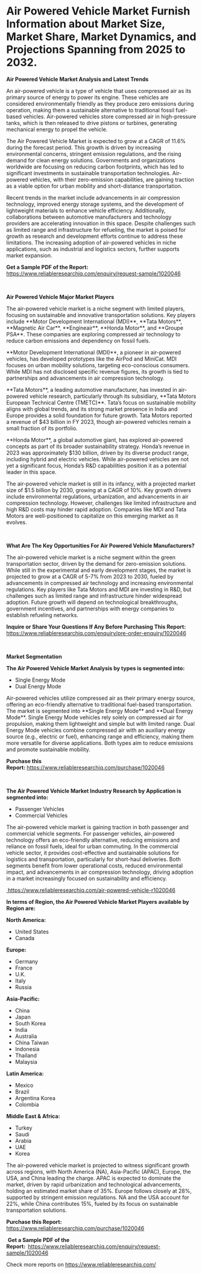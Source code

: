 <p><h1>Air Powered Vehicle Market Furnish Information about Market Size, Market Share, Market Dynamics, and Projections Spanning from 2025 to 2032.</h1></p><p><strong>Air Powered Vehicle Market Analysis and Latest Trends</strong></p>
<p><p>An air-powered vehicle is a type of vehicle that uses compressed air as its primary source of energy to power its engine. These vehicles are considered environmentally friendly as they produce zero emissions during operation, making them a sustainable alternative to traditional fossil fuel-based vehicles. Air-powered vehicles store compressed air in high-pressure tanks, which is then released to drive pistons or turbines, generating mechanical energy to propel the vehicle.</p><p>The Air Powered Vehicle Market is expected to grow at a CAGR of 11.6% during the forecast period. This growth is driven by increasing environmental concerns, stringent emission regulations, and the rising demand for clean energy solutions. Governments and organizations worldwide are focusing on reducing carbon footprints, which has led to significant investments in sustainable transportation technologies. Air-powered vehicles, with their zero-emission capabilities, are gaining traction as a viable option for urban mobility and short-distance transportation.</p><p>Recent trends in the market include advancements in air compression technology, improved energy storage systems, and the development of lightweight materials to enhance vehicle efficiency. Additionally, collaborations between automotive manufacturers and technology providers are accelerating innovation in this space. Despite challenges such as limited range and infrastructure for refueling, the market is poised for growth as research and development efforts continue to address these limitations. The increasing adoption of air-powered vehicles in niche applications, such as industrial and logistics sectors, further supports market expansion.</p></p>
<p><strong>Get a Sample PDF of the Report:&nbsp;</strong> <a href="https://www.reliableresearchiq.com/enquiry/request-sample/1020046?utm_campaign=99&utm_medium=2&utm_source=Github&utm_content=ia&utm_term=23012025&utm_id=air-powered-vehicle">https://www.reliableresearchiq.com/enquiry/request-sample/1020046</a></p>
<p>&nbsp;</p>
<p><strong>Air Powered Vehicle Major Market Players</strong></p>
<p><p>The air-powered vehicle market is a niche segment with limited players, focusing on sustainable and innovative transportation solutions. Key players include **Motor Development International (MDI)**, **Tata Motors**, **Magnetic Air Car**, **Engineair**, **Honda Motor**, and **Groupe PSA**. These companies are exploring compressed air technology to reduce carbon emissions and dependency on fossil fuels.</p><p>**Motor Development International (MDI)**, a pioneer in air-powered vehicles, has developed prototypes like the AirPod and MiniCat. MDI focuses on urban mobility solutions, targeting eco-conscious consumers. While MDI has not disclosed specific revenue figures, its growth is tied to partnerships and advancements in air compression technology.</p><p>**Tata Motors**, a leading automotive manufacturer, has invested in air-powered vehicle research, particularly through its subsidiary, **Tata Motors European Technical Centre (TMETC)**. Tata’s focus on sustainable mobility aligns with global trends, and its strong market presence in India and Europe provides a solid foundation for future growth. Tata Motors reported a revenue of $43 billion in FY 2023, though air-powered vehicles remain a small fraction of its portfolio.</p><p>**Honda Motor**, a global automotive giant, has explored air-powered concepts as part of its broader sustainability strategy. Honda’s revenue in 2023 was approximately $130 billion, driven by its diverse product range, including hybrid and electric vehicles. While air-powered vehicles are not yet a significant focus, Honda’s R&D capabilities position it as a potential leader in this space.</p><p>The air-powered vehicle market is still in its infancy, with a projected market size of $1.5 billion by 2030, growing at a CAGR of 10%. Key growth drivers include environmental regulations, urbanization, and advancements in air compression technology. However, challenges like limited infrastructure and high R&D costs may hinder rapid adoption. Companies like MDI and Tata Motors are well-positioned to capitalize on this emerging market as it evolves.</p></p>
<p>&nbsp;</p>
<p><strong>What Are The Key Opportunities For Air Powered Vehicle Manufacturers?</strong></p>
<p><p>The air-powered vehicle market is a niche segment within the green transportation sector, driven by the demand for zero-emission solutions. While still in the experimental and early development stages, the market is projected to grow at a CAGR of 5-7% from 2023 to 2030, fueled by advancements in compressed air technology and increasing environmental regulations. Key players like Tata Motors and MDI are investing in R&D, but challenges such as limited range and infrastructure hinder widespread adoption. Future growth will depend on technological breakthroughs, government incentives, and partnerships with energy companies to establish refueling networks.</p></p>
<p><strong>Inquire or Share Your Questions If Any Before Purchasing This Report:</strong> <a href="https://www.reliableresearchiq.com/enquiry/pre-order-enquiry/1020046?utm_campaign=99&utm_medium=2&utm_source=Github&utm_content=ia&utm_term=23012025&utm_id=air-powered-vehicle">https://www.reliableresearchiq.com/enquiry/pre-order-enquiry/1020046</a></p>
<p>&nbsp;</p>
<p><strong>Market Segmentation</strong></p>
<p><strong>The Air Powered Vehicle Market Analysis by types is segmented into:</strong></p>
<p><ul><li>Single Energy Mode</li><li>Dual Energy Mode</li></ul></p>
<p><p>Air-powered vehicles utilize compressed air as their primary energy source, offering an eco-friendly alternative to traditional fuel-based transportation. The market is segmented into **Single Energy Mode** and **Dual Energy Mode**. Single Energy Mode vehicles rely solely on compressed air for propulsion, making them lightweight and simple but with limited range. Dual Energy Mode vehicles combine compressed air with an auxiliary energy source (e.g., electric or fuel), enhancing range and efficiency, making them more versatile for diverse applications. Both types aim to reduce emissions and promote sustainable mobility.</p></p>
<p><strong>Purchase this Report:&nbsp;</strong><a href="https://www.reliableresearchiq.com/purchase/1020046?utm_campaign=99&utm_medium=2&utm_source=Github&utm_content=ia&utm_term=23012025&utm_id=air-powered-vehicle">https://www.reliableresearchiq.com/purchase/1020046</a></p>
<p>&nbsp;</p>
<p><strong>The Air Powered Vehicle Market Industry Research by Application is segmented into:</strong></p>
<p><ul><li>Passenger Vehicles</li><li>Commercial Vehicles</li></ul></p>
<p><p>The air-powered vehicle market is gaining traction in both passenger and commercial vehicle segments. For passenger vehicles, air-powered technology offers an eco-friendly alternative, reducing emissions and reliance on fossil fuels, ideal for urban commuting. In the commercial vehicle sector, it provides cost-effective and sustainable solutions for logistics and transportation, particularly for short-haul deliveries. Both segments benefit from lower operational costs, reduced environmental impact, and advancements in air compression technology, driving adoption in a market increasingly focused on sustainability and efficiency.</p></p>
<p><a href="https://www.reliableresearchiq.com/air-powered-vehicle-r1020046?utm_campaign=99&utm_medium=2&utm_source=Github&utm_content=ia&utm_term=23012025&utm_id=air-powered-vehicle">&nbsp;https://www.reliableresearchiq.com/air-powered-vehicle-r1020046</a></p>
<p><strong>In terms of Region, the Air Powered Vehicle Market Players available by Region are:</strong></p>
<p>
    <p> <strong> North America: </strong>
        <ul>
            <li>United States</li>
            <li>Canada</li>
        </ul>
        </p> 
    <p> <strong> Europe: </strong>
        <ul>
            <li>Germany</li>
            <li>France</li>
            <li>U.K.</li>
            <li>Italy</li>
            <li>Russia</li>
        </ul>
        </p> 
    <p> <strong> Asia-Pacific: </strong>
        <ul>
            <li>China</li>
            <li>Japan</li>
            <li>South Korea</li>
            <li>India</li>
            <li>Australia</li>
            <li>China Taiwan</li>
            <li>Indonesia</li>
            <li>Thailand</li>
            <li>Malaysia</li>
        </ul>
        </p> 
    <p> <strong> Latin America: </strong>
        <ul>
            <li>Mexico</li>
            <li>Brazil</li>
            <li>Argentina Korea</li>
            <li>Colombia</li>
        </ul>
        </p> 
    <p> <strong> Middle East & Africa: </strong>
        <ul>
            <li>Turkey</li>
            <li>Saudi</li>
            <li>Arabia</li>
            <li>UAE</li>
            <li>Korea</li>
        </ul>
    </p>
    </p>
<p><p>The air-powered vehicle market is projected to witness significant growth across regions, with North America (NA), Asia-Pacific (APAC), Europe, the USA, and China leading the charge. APAC is expected to dominate the market, driven by rapid urbanization and technological advancements, holding an estimated market share of 35%. Europe follows closely at 28%, supported by stringent emission regulations. NA and the USA account for 22%, while China contributes 15%, fueled by its focus on sustainable transportation solutions.</p></p>
<p><strong>Purchase this Report: </strong><a href="https://www.reliableresearchiq.com/purchase/1020046?utm_campaign=99&utm_medium=2&utm_source=Github&utm_content=ia&utm_term=23012025&utm_id=air-powered-vehicle">https://www.reliableresearchiq.com/purchase/1020046</a></p>
<p>&nbsp;<strong>Get a Sample PDF of the Report:&nbsp;&nbsp;</strong><a href="https://www.reliableresearchiq.com/enquiry/request-sample/1020046?utm_campaign=99&utm_medium=2&utm_source=Github&utm_content=ia&utm_term=23012025&utm_id=air-powered-vehicle">https://www.reliableresearchiq.com/enquiry/request-sample/1020046</a></p>
<p><strong></strong></p>
<p>Check more reports on <a href="https://www.reliableresearchiq.com/?utm_campaign=99&utm_medium=2&utm_source=Github&utm_content=ia&utm_term=23012025&utm_id=air-powered-vehicle">https://www.reliableresearchiq.com/</a></p>